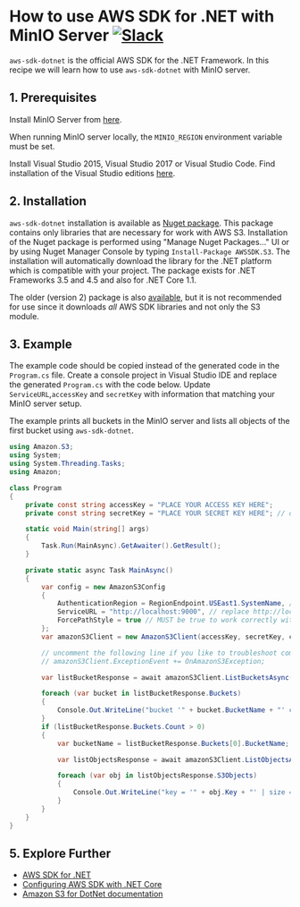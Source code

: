 # How to use AWS SDK for .NET with MinIO Server [![Slack](https://slack.min.io/slack?type=svg)](https://slack.min.io)
`aws-sdk-dotnet` is the official AWS SDK for the .NET Framework. In this recipe we will learn how to use `aws-sdk-dotnet` with MinIO server.

## 1. Prerequisites

Install MinIO Server from [here](https://docs.min.io/docs/minio-quickstart-guide).

When running MinIO server locally, the `MINIO_REGION` environment variable must be set.

Install Visual Studio 2015,  Visual Studio 2017 or Visual Studio Code. Find installation of the Visual Studio editions [here](https://www.visualstudio.com/downloads/).

## 2. Installation

`aws-sdk-dotnet` installation is available as [Nuget package](https://www.nuget.org/packages/AWSSDK.S3/). This package contains only libraries that are necessary for work with AWS S3.
Installation of the Nuget package is performed using "Manage Nuget Packages..." UI or by using Nuget Manager Console by typing ``Install-Package AWSSDK.S3``. The installation will automatically download the library for the .NET platform which is compatible with your project. The package exists for .NET Frameworks 3.5 and 4.5 and also for .NET Core 1.1.

The older (version 2) package is also [available](https://www.nuget.org/packages/AWSSDK/), but it is not recommended for use since it downloads _all_ AWS SDK libraries and not only the S3 module.

## 3. Example

The example code should be copied instead of the generated code in the ``Program.cs`` file. Create a console project in Visual Studio IDE and replace the generated ``Program.cs`` with the code below. Update ``ServiceURL``,``accessKey`` and ``secretKey`` with information that matching your MinIO server setup.

The example prints all buckets in the MinIO server and lists all objects of the first bucket using `aws-sdk-dotnet`.

```csharp
using Amazon.S3;
using System;
using System.Threading.Tasks;
using Amazon;

class Program
{
    private const string accessKey = "PLACE YOUR ACCESS KEY HERE";
    private const string secretKey = "PLACE YOUR SECRET KEY HERE"; // do not store secret key hardcoded in your production source code!

    static void Main(string[] args)
    {
        Task.Run(MainAsync).GetAwaiter().GetResult();
    }

    private static async Task MainAsync()
    {
        var config = new AmazonS3Config
        {
            AuthenticationRegion = RegionEndpoint.USEast1.SystemName, // Should match the `MINIO_REGION` environment variable.
            ServiceURL = "http://localhost:9000", // replace http://localhost:9000 with URL of your MinIO server
            ForcePathStyle = true // MUST be true to work correctly with MinIO server
        };
        var amazonS3Client = new AmazonS3Client(accessKey, secretKey, config);

        // uncomment the following line if you like to troubleshoot communication with S3 storage and implement private void OnAmazonS3Exception(object sender, Amazon.Runtime.ExceptionEventArgs e)
        // amazonS3Client.ExceptionEvent += OnAmazonS3Exception;

        var listBucketResponse = await amazonS3Client.ListBucketsAsync();

        foreach (var bucket in listBucketResponse.Buckets)
        {
            Console.Out.WriteLine("bucket '" + bucket.BucketName + "' created at " + bucket.CreationDate);
        }
        if (listBucketResponse.Buckets.Count > 0)
        {
            var bucketName = listBucketResponse.Buckets[0].BucketName;

            var listObjectsResponse = await amazonS3Client.ListObjectsAsync(bucketName);

            foreach (var obj in listObjectsResponse.S3Objects)
            {
                Console.Out.WriteLine("key = '" + obj.Key + "' | size = " + obj.Size + " | tags = '" + obj.ETag + "' | modified = " + obj.LastModified);
            }
        }
    }
}
```

## 5. Explore Further

* [AWS SDK for .NET](https://aws.amazon.com/sdk-for-net/)
* [Configuring AWS SDK with .NET Core](https://aws.amazon.com/blogs/developer/configuring-aws-sdk-with-net-core/)
* [Amazon S3 for DotNet documentation](http://docs.aws.amazon.com/sdkfornet/v3/apidocs/Index.html)
